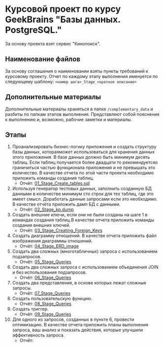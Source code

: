 # Курсовой проект по курсу GeekBrains "Базы данных. PostgreSQL."

За основу проекта взят сервис "Кинопоиск".

## Наименование файлов

За основу соглашения о наименовании взяты пункты требований к курсовому проекту. Отчет по каждому этапу выполнения именуется по следующему шаблону:
`<номер шага>_Stage_<краткое описание>`

## Дополнительные материалы

Дополнительные материалы храняться в папке `/complementary_data` и разбиты по папкам этапов выполнения. Представляют собой пояснения к выполнению и, возможно, рабочие заметки и материалы.

## Этапы

1. Проанализировать бизнес-логику приложения и создать структуру базы данных, котораяможет использоваться для хранения данных этого приложения. В базе данных должно быть минимум десять таблиц. Если таблиц получается более двадцати то рекомендуетсяо граничиться частью функционала приложения и не превышать это количество. В качестве отчета по этой части проекта необходимо приложить команды создания таблиц.
   - Отчёт: [01_Stage_Create_tables.sql](https://github.com/Solmak/GB_PostgreSql_course-project/blob/master/01_Stage_Create_tables.sql)
2. Используя генератор тестовых данных, заполнить созданную БД данными в количестве минимум сто строк для тех таблиц, где это имеет смысл. Доработать данные запросами если это необходимо. В качестве отчёта приложить дамп БД с данными.
   - Отчёт: [02_Stage_kp.dump](https://github.com/Solmak/GB_PostgreSql_course-project/blob/master/02_Stage_kp.dump.sql)
3. Создать внешние ключи, если они не были созданы на шаге 1 в командах создания таблиц.В качестве отчета приложить команды создания внешних ключей.
   - Отчёт: [03_Stage_Сreating_Foreign_Keys](https://github.com/Solmak/GB_PostgreSql_course-project/blob/master/03_Stage_Сreating_Foreign_Keys.sql)
4. Создать диаграмму отношений. В качестве отчета приложить файл изображения диаграммы отношений.
   - Отчёт: [04_Stage_ERD_image](https://github.com/Solmak/GB_PostgreSql_course-project/blob/master/04_Stage_ERD_image.png)
5. Создать два сложных (многотабличных) запроса с использованием подзапросов.
   - Отчёт: [05_Stage_Queries](https://github.com/Solmak/GB_PostgreSql_course-project/blob/master/05_Stage_Queries.sql)
6. Создать два сложных запроса с использованием объединения JOIN и без использования подзапросов.
   - Отчёт: [06_Stage_Queries](https://github.com/Solmak/GB_PostgreSql_course-project/blob/master/06_Stage_Queries.sql)
7. Создать два представления, в основе которых лежат сложные запросы.
   - Отчёт: [07_Stage_Queries](https://github.com/Solmak/GB_PostgreSql_course-project/blob/master/07_Stage_Queries.sql)
8. Создать пользовательскую функцию.
   - Отчёт: [08_Stage_Queries](https://github.com/Solmak/GB_PostgreSql_course-project/blob/master/08_Stage_Queries.sql)
9. Создать триггер.
    - Отчёт: [09_Stage_Queries](https://github.com/Solmak/GB_PostgreSql_course-project/blob/master/09_Stage_Queries.sql)
10. Для одного из запросов, созданных в пункте 6, провести оптимизацию. В качестве отчета приложить планы выполнения запроса, ваш анализ и показать действия, которые улучшили эффективность запроса.
    - Отчёт:
